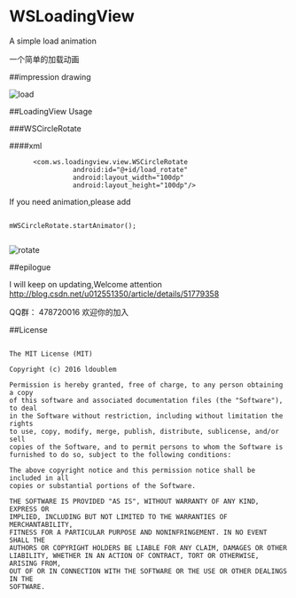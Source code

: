 # WSLoadingView

A simple load animation

一个简单的加载动画

##impression drawing

![load](https://github.com/HpWens/WSLoadingView/blob/master/app/photos/loading.gif)

##LoadingView Usage 

###WSCircleRotate

####xml

```
      <com.ws.loadingview.view.WSCircleRotate
                android:id="@+id/load_rotate"
                android:layout_width="100dp"
                android:layout_height="100dp"/>

```

If you need animation,please add

```

mWSCircleRotate.startAnimator();


```

![rotate](https://github.com/HpWens/WSLoadingView/blob/master/app/photos/ro.gif)

##epilogue

I will keep on updating,Welcome attention http://blog.csdn.net/u012551350/article/details/51779358

QQ群： 478720016   欢迎你的加入

##License

```

The MIT License (MIT)

Copyright (c) 2016 ldoublem

Permission is hereby granted, free of charge, to any person obtaining a copy
of this software and associated documentation files (the "Software"), to deal
in the Software without restriction, including without limitation the rights
to use, copy, modify, merge, publish, distribute, sublicense, and/or sell
copies of the Software, and to permit persons to whom the Software is
furnished to do so, subject to the following conditions:

The above copyright notice and this permission notice shall be included in all
copies or substantial portions of the Software.

THE SOFTWARE IS PROVIDED "AS IS", WITHOUT WARRANTY OF ANY KIND, EXPRESS OR
IMPLIED, INCLUDING BUT NOT LIMITED TO THE WARRANTIES OF MERCHANTABILITY,
FITNESS FOR A PARTICULAR PURPOSE AND NONINFRINGEMENT. IN NO EVENT SHALL THE
AUTHORS OR COPYRIGHT HOLDERS BE LIABLE FOR ANY CLAIM, DAMAGES OR OTHER
LIABILITY, WHETHER IN AN ACTION OF CONTRACT, TORT OR OTHERWISE, ARISING FROM,
OUT OF OR IN CONNECTION WITH THE SOFTWARE OR THE USE OR OTHER DEALINGS IN THE
SOFTWARE.

```




